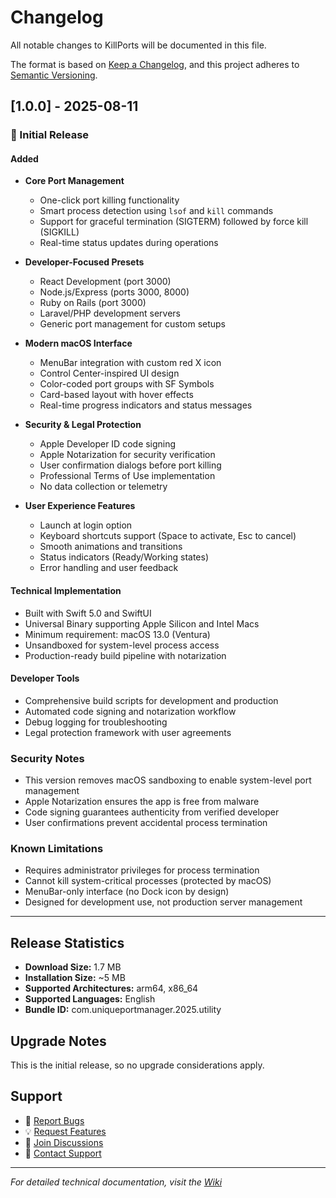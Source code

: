 # Changelog

All notable changes to KillPorts will be documented in this file.

The format is based on [Keep a Changelog](https://keepachangelog.com/en/1.0.0/),
and this project adheres to [Semantic Versioning](https://semver.org/spec/v2.0.0.html).

## [1.0.0] - 2025-08-11

### 🎉 Initial Release

#### Added
- **Core Port Management**
  - One-click port killing functionality
  - Smart process detection using `lsof` and `kill` commands
  - Support for graceful termination (SIGTERM) followed by force kill (SIGKILL)
  - Real-time status updates during operations

- **Developer-Focused Presets**
  - React Development (port 3000)
  - Node.js/Express (ports 3000, 8000) 
  - Ruby on Rails (port 3000)
  - Laravel/PHP development servers
  - Generic port management for custom setups

- **Modern macOS Interface**
  - MenuBar integration with custom red X icon
  - Control Center-inspired UI design
  - Color-coded port groups with SF Symbols
  - Card-based layout with hover effects
  - Real-time progress indicators and status messages

- **Security & Legal Protection**
  - Apple Developer ID code signing
  - Apple Notarization for security verification
  - User confirmation dialogs before port killing
  - Professional Terms of Use implementation
  - No data collection or telemetry

- **User Experience Features**
  - Launch at login option
  - Keyboard shortcuts support (Space to activate, Esc to cancel)
  - Smooth animations and transitions
  - Status indicators (Ready/Working states)
  - Error handling and user feedback

#### Technical Implementation
- Built with Swift 5.0 and SwiftUI
- Universal Binary supporting Apple Silicon and Intel Macs  
- Minimum requirement: macOS 13.0 (Ventura)
- Unsandboxed for system-level process access
- Production-ready build pipeline with notarization

#### Developer Tools
- Comprehensive build scripts for development and production
- Automated code signing and notarization workflow
- Debug logging for troubleshooting
- Legal protection framework with user agreements

### Security Notes
- This version removes macOS sandboxing to enable system-level port management
- Apple Notarization ensures the app is free from malware
- Code signing guarantees authenticity from verified developer
- User confirmations prevent accidental process termination

### Known Limitations
- Requires administrator privileges for process termination
- Cannot kill system-critical processes (protected by macOS)
- MenuBar-only interface (no Dock icon by design)
- Designed for development use, not production server management

---

## Release Statistics
- **Download Size:** 1.7 MB
- **Installation Size:** ~5 MB
- **Supported Architectures:** arm64, x86_64
- **Supported Languages:** English
- **Bundle ID:** com.uniqueportmanager.2025.utility

## Upgrade Notes
This is the initial release, so no upgrade considerations apply.

## Support
- 🐛 [Report Bugs](https://github.com/mediazone/killports/issues)
- 💡 [Request Features](https://github.com/mediazone/killports/issues/new?template=feature_request.md)
- 💬 [Join Discussions](https://github.com/mediazone/killports/discussions)
- 📧 [Contact Support](mailto:hello@killports.dev)

---

*For detailed technical documentation, visit the [Wiki](https://github.com/mediazone/killports/wiki)*